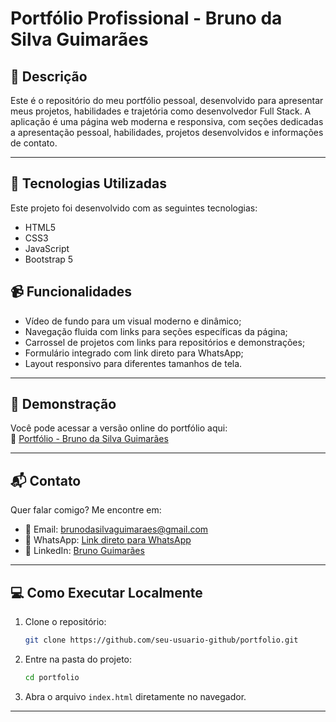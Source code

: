 

# Portfólio Profissional - Bruno da Silva Guimarães

## 📄 Descrição

Este é o repositório do meu portfólio pessoal, desenvolvido para apresentar meus projetos, habilidades e trajetória como desenvolvedor Full Stack. A aplicação é uma página web moderna e responsiva, com seções dedicadas a apresentação pessoal, habilidades, projetos desenvolvidos e informações de contato.

---

## 🚀 Tecnologias Utilizadas

Este projeto foi desenvolvido com as seguintes tecnologias:

- HTML5
- CSS3
- JavaScript
- Bootstrap 5


## 📹 Funcionalidades

- Vídeo de fundo para um visual moderno e dinâmico;
- Navegação fluida com links para seções específicas da página;
- Carrossel de projetos com links para repositórios e demonstrações;
- Formulário integrado com link direto para WhatsApp;
- Layout responsivo para diferentes tamanhos de tela.

---


## 📸 Demonstração

Você pode acessar a versão online do portfólio aqui:  
🔗 [Portfólio - Bruno da Silva Guimarães](https://brunogitguimaraes.github.io/meu-portifolio/)

---

## 📬 Contato

Quer falar comigo? Me encontre em:

- 📧 Email: brunodasilvaguimaraes@gmail.com
- 📱 WhatsApp: [Link direto para WhatsApp](https://wa.me/5561992938167)
- 💼 LinkedIn: [Bruno Guimarães](https://www.linkedin.com/in/bruno-da-silva-guimaraes/)

---

## 💻 Como Executar Localmente

1. Clone o repositório:
   ```bash
   git clone https://github.com/seu-usuario-github/portfolio.git
   ```
2. Entre na pasta do projeto:
   ```bash
   cd portfolio
   ```
3. Abra o arquivo `index.html` diretamente no navegador.

---


